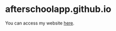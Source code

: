 # afterschoolapp.github.io

You can access my website [here][1].

[1]: https://afterschoolapp.github.io 
